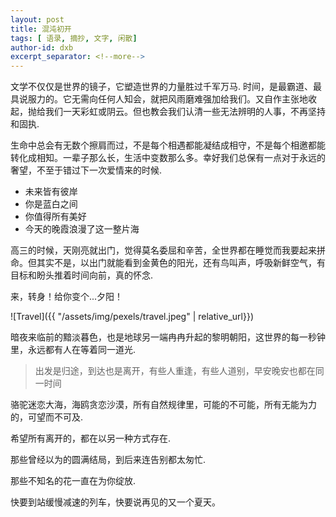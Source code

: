 ```yaml
---
layout: post
title: 混沌初开
tags: [ 语录, 摘抄, 文字, 闲散]
author-id: dxb
excerpt_separator: <!--more-->
---
```


文学不仅仅是世界的镜子，它塑造世界的力量胜过千军万马.
时间，是最霸道、最具说服力的。它无需向任何人知会，就把风雨磨难强加给我们。又自作主张地收起，抛给我们一天彩虹或阴云。但也教会我们认清一些无法辨明的人事，不再坚持和固执. 
<!--more-->
生命中总会有无数个擦肩而过，不是每个相遇都能凝结成相守，不是每个相邀都能转化成相知。一辈子那么长，生活中变数那么多。幸好我们总保有一点对于永远的奢望，不至于错过下一次爱情来的时候.

* 未来皆有彼岸
* 你是蓝白之间
* 你值得所有美好
* 今天的晚霞浪漫了这一整片海

高三的时候，天刚亮就出门，觉得莫名委屈和辛苦，全世界都在睡觉而我要起来拼命。但其实不是，以出门就能看到金黄色的阳光，还有鸟叫声，呼吸新鲜空气，有目标和盼头推着时间向前，真的怀念.

来，转身！给你变个...夕阳！

![Travel]({{ "/assets/img/pexels/travel.jpeg" | relative_url}})

暗夜来临前的黯淡暮色，也是地球另一端冉冉升起的黎明朝阳，这世界的每一秒钟里，永远都有人在等着同一道光.

> 出发是归途，到达也是离开，有些人重逢，有些人道别，早安晚安也都在同一时间

骆驼迷恋大海，海鸥贪恋沙漠，所有自然规律里，可能的不可能，所有无能为力的，可望而不可及.

希望所有离开的，都在以另一种方式存在.

那些曾经以为的圆满结局，到后来连告别都太匆忙.

那些不知名的花一直在为你绽放.

快要到站缓慢减速的列车，快要说再见的又一个夏天。
